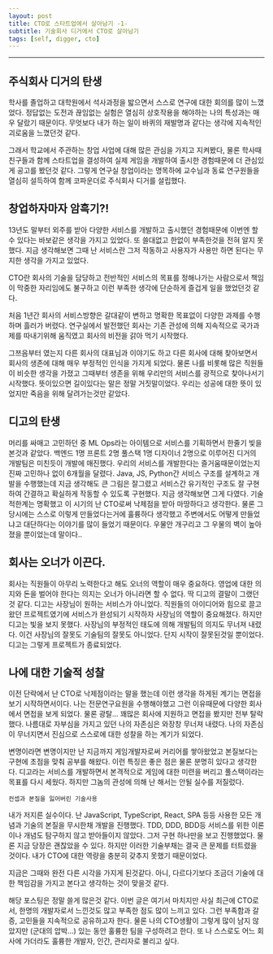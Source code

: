 ```yaml
---
layout: post
title: CTO로 스타트업에서 살아남기 -1-
subtitle: 기술회사 디거에서 CTO로 살아남기
tags: [self, digger, cto]
---
```


---

## 주식회사 디거의 탄생

학사를 졸업하고 대학원에서 석사과정을 밟으면서 스스로 연구에 대한 회의를 많이 느꼈었다. 정답없는 도전과 끊임없는 실험은 열심히 상호작용을 해야하는 나의 특성과는 매우 달랐기 때문이다. 무엇보다 내가 하는 일이 바퀴의 재발명과 같다는 생각에 지속적인 괴로움을 느꼈던것 같다.

그래서 학교에서 주관하는 창업 사업에 대해 많은 관심을 가지고 지켜봤다, 물론 학사때 친구들과 함께 스타트업을 결성하여 실제 게임을 개발하여 출시한 경험때문에 더 관심있게 공고를 봤던것 같다. 그렇게 연구실 창업이라는 명목하에 교수님과 동료 연구원들을 열심히 설득하여 함께 코파운더로 주식회사 디거를 설립했다.

## 창업하자마자 암흑기?!

13년도 말부터 외주를 받아 다양한 서비스를 개발하고 출시했던 경험때문에 이번엔 할 수 있다는 바보같은 생각을 가지고 있었다. 또 쓸대없고 한없이 부족한것을 전혀 알지 못했다. 지금 생각해보면 그때 난 서비스란 그저 작동하고 사용자가 사용만 하면 된다는 무지한 생각을 가지고 있었다.

CTO란 회사의 기술을 담당하고 전반적인 서비스의 목표를 정해나가는 사람으로서 책임이 막중한 자리임에도 불구하고 이런 부족한 생각에 단순하게 즐겁게 일을 했었던것 같다.

처음 1년간 회사의 서비스방향은 갈대같이 변하고 명확한 목표없이 다양한 과제를 수행하며 흘러가 버렸다. 연구실에서 발전했던 회사는 기존 관성에 의해 지속적으로 국가과제를 따내기위해 움직였고 회사의 비전을 갉아 먹기 시작했다.

그쯔음부터 였는지 다른 회사의 대표님과 이야기도 하고 다른 회사에 대해 찾아보면서 회사의 생존에 대해 매우 부정적인 인식을 가지게 되었다. 물론 나를 비롯해 많은 직원들이 비슷한 생각을 가졌고 그때부터 생존을 위해 우리만의 서비스를 광적으로 찾아나서기 시작했다. 뜻이있으면 길이있다는 말은 정말 거짓말이었다. 우리는 성공에 대한 뜻이 있었지만 죽음을 위해 달려가는것만 같았다.

## 디고의 탄생

머리를 싸매고 고민하던 중 ML Ops라는 아이템으로 서비스를 기획하면서 한줄기 빛을 본것과 같았다. 백엔드 1명 프론트 2명 풀스택 1명 디자이너 2명으로 이루어진 디거의 개발팀은 미친듯이 개발에 매진했다. 우리의 서비스를 개발한다는 즐거움때문이었는지 진짜 고민하나 없이 6개월을 달렸다. Java, JS, Python간 서비스 구조를 설계하고 개발을 수행했는데 지금 생각해도 큰 그림은 잘그렸고 서비스간 유기적인 구조도 잘 구현하여 간결하고 확실하게 작동할 수 있도록 구현했다. 지금 생각해보면 그게 다였다. 기술적한계는 명확했고 이 시기의 난 CTO로써 낙제점을 받아 마땅하다고 생각한다. 물론 그 당시에는 스스로 이렇게 만들었다는거에 훌륭하다 생각했고 주변에서도 어떻게 만들었냐고 대단하다는 이야기를 많이 들었기 때문이다. 우물안 개구리고 그 우물의 벽이 높아졌을 뿐이었는데 말이다..

## 회사는 오너가 이끈다.

회사는 직원들이 아무리 노력한다고 해도 오너의 역할이 매우 중요하다. 영업에 대한 의지와 돈을 벌어야 한다는 의지는 오너가 아니라면 할 수 없다. 딱 디고의 결말이 그랬던것 같다. 디고는 사장님이 원하는 서비스가 아니었다. 직원들의 아이디어와 힘으로 끌고왔던 프로젝트였기에 서비스가 완성되기 시작하자 사장님의 역할이 중요해졌다. 하지만 디고는 빛을 보지 못했다. 사장님의 부정적인 태도에 의해 개발팀의 의지도 무너져 내렸다. 이건 사장님의 잘못도 기술팀의 잘못도 아니었다. 단지 시작이 잘못된것일 뿐이었다. 디고는 그렇게 프로젝트가 종료되었다.

## 나에 대한 기술적 성찰

이전 단락에서 난 CTO로 낙제점이라는 말을 했는데 이런 생각을 하게된 계기는 면접을 보기 시작하면서이다. 나는 전문연구요원을 수행해야했고 그런 이유때문에 다양한 회사에서 면접을 보게 되었다. 물론 광탈... 꽤많은 회사에 지원하고 면접을 봤지만 전부 탈락했다. 나름대로 자부심을 가지고 있던 나의 자존심은 와장창 무너져 내렸다. 나의 자존심이 무너지면서 진심으로 스스로에 대한 성찰을 하는 계기가 되었다.

변명이라면 변명이지만 난 지금까지 게임개발자로써 커리어를 쌓아왔었고 본질보다는 구현에 초점을 맞춰 공부를 해왔다. 이런 특징은 좋은 점은 물론 분명히 있다고 생각한다. 디고라는 서비스를 개발하면서 본격적으로 게임에 대한 미련을 버리고 풀스택이라는 목표를 다시 세웠다. 하지만 그놈의 관성에 의해 난 해서는 안될 실수를 저질렀다.

```
컨셉과 본질을 잃어버린 기술사용
```

내가 저지른 실수이다. 난 JavaScript, TypeScript, React, SPA 등등 사용한 모든 개념과 기술의 본질을 무시한채 개발을 진행했다. TDD, DDD, BDD등 서비스를 위한 이론이나 개념도 탐구하지 않고 받아들이지 않았다. 그저 구현 하나만을 보고 진행했었다. 물론 지금 당장은 괜찮았을 수 있다. 하지만 이러한 기술부채는 결국 큰 문제를 터트렸을 것이다. 내가 CTO에 대한 역량을 충분히 갖추지 못했기 때문이었다.

지금은 그때와 완전 다른 시각을 가지게 된것같다. 아니, 다르다기보다 조금더 기술에 대한 책임감을 가지고 본다고 생각하는 것이 맞을것 같다.

해당 포스팅은 정말 쓸게 많은것 같다. 이번 글은 여기서 마치지만 사실 최근에 CTO로서, 한명의 개발자로서 느낀것도 많고 부족한 점도 많이 느끼고 있다. 그런 부족함과 갈증, 고민들을 지속적으로 공유하고자 한다. 물론 나의 CTO생활이 그렇게 많이 남지 않았지만 (군대의 압박...) 있는 동안 훌륭한 팀을 구성하려고 한다. 또 나 스스로도 어느 회사에 가더라도 훌륭한 개발자, 인간, 관리자로 불리고 싶다.
